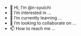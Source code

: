 - 👋 Hi, I’m @n-syuichi
- 👀 I’m interested in ...
- 🌱 I’m currently learning ...
- 💞️ I’m looking to collaborate on ...
- 📫 How to reach me ...

<!---
n-syuichi/n-syuichi is a ✨ special ✨ repository because its `README.md` (this file) appears on your GitHub profile.
You can click the Preview link to take a look at your changes.
--->
